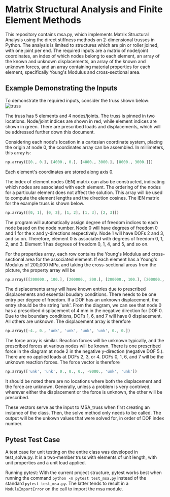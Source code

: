 # Matrix Structural Analysis and Finite Element Methods

This repository contains msa.py, which implements Matrix Structural Analysis using the direct stiffness methods on 2-dimensional trusses in Python. The analysis is limited to structures which are pin or roller joined, with one joint per end. The required inputs are a matrix of node/joint coordinates, an index of which nodes belong to each element, an array of the known and unknown displacements, an array of the known and unknown forces, and an array containing material properties for each element, specifically Young's Modulus and cross-sectional area.

## Example Demonstrating the Inputs

To demonstrate the required inputs, consider the truss shown below: ![truss](https://github.com/mattwilliams06/MSAandFEM/blob/master/Truss1.jpg) 

The truss has 5 elements and 4 nodes/joints. The truss is pinned in two locations. Node/joint indices are shown in red, while element indices are shown in green. There are prescribed loads and displacements, which will be addressed further down this document.

Considering each node's location in a cartesian coordinate system, placing the origin at node 0, the coordinates array can be assembled. In millimeters, this array is:

```python
np.array([[0., 0.], [4000., 0.], [4000., 3000.], [8000., 3000.]])
``` 

Each element's coordinates are stored along axis 0.

The index of element nodes (IEN) matrix can also be constructed, indicating which nodes are associated with each element. The ordering of the nodes for a particular element does not affect the solution. This array will be used to compute the element lengths and the direction cosines. The IEN matrix for the example truss is shown below.

```python
np.array([[0, 1], [0, 2], [1, 2], [1, 3], [2, 3]])
```

The program will automatically assign degree of freedom indices to each node based on the node number. Node 0 will have degrees of freedom 0 and 1 for the x and y-directions respectively. Node 1 will have DOFs 2 and 3, and so on. Therefore, element 0 is associated with degrees of freedom 0, 1, 2, and 3. Element 1 has degrees of freedom 0, 1, 4, and 5, and so on.

For the properties array, each row contains the Young's Modulus and cross-sectional area for the associated element. If each element has a Young's Modulus of 200,000 MPa, and taking the cross-sectional areas from the picture, the property array will be 

```python
np.array([[200000., 100.], [200000., 200.], [200000., 100.], [200000., 200.], [200000., 100.]])
```

The displacements array will have known entries due to prescribed displacements and essential boudary conditions. There needs to be one entry per degree of freedom. If a DOF has an unknown displacement, the entry should be the string 'unk'. From the diagram, we can see that node 0 has a prescribed displacement of 4 mm in the negative direction for DOF 0. Due to the boundary conditions, DOFs 1, 6, and 7 will have 0 displacement. All others are unknown. The displacement array is therefore 

```python
np.array([-4., 0., 'unk', 'unk', 'unk', 'unk', 0., 0.])
```

The force array is similar. Reaction forces will be unknown typically, and the prescribed forces at various nodes will be known. There is one prescribed force in the diagram at node 2 in the negative y-direction (negative DOF 5.). There are no applied loads at DOFs 2, 3, or 4. DOFs 0, 1, 6, and 7 will be the unknown reaction forces. The force vector is therefore 

```python
np.array(['unk', 'unk', 0., 0., 0., -9000., 'unk', 'unk'])
```

It should be noted there are no locations where both the displacement and the force are unknown. Generally, unless a problem is very contrived, wherever either the displacement or the force is unknown, the other will be prescribed. 

These vectors serve as the input to MSA_truss when first creating an instance of the class. Then, the solve method only needs to be called. The output will be the unkown values that were solved for, in order of DOF index number.

## Pytest Test Case
A test case for unit testing on the entire class was developed in test_solve.py. It is a two-member truss with elements of unit length, with unit properties and a unit load applied. 

Running pytest: With the current project structure, pytest works best when running the command ```python -m pytest test_msa.py``` instead of the standard ```pytest test_msa.py```. The latter tends to result in a ```ModuleImportError``` on the call to import the msa module.
